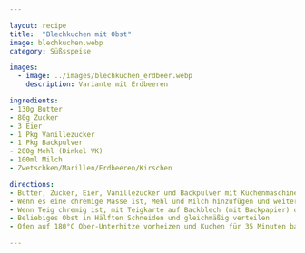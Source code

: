 ```yaml
---

layout: recipe
title:  "Blechkuchen mit Obst"
image: blechkuchen.webp
category: Süßsspeise

images:
  - image: ../images/blechkuchen_erdbeer.webp
    description: Variante mit Erdbeeren

ingredients:
- 130g Butter
- 80g Zucker
- 3 Eier
- 1 Pkg Vanillezucker
- 1 Pkg Backpulver
- 280g Mehl (Dinkel VK)
- 100ml Milch
- Zwetschken/Marillen/Erdbeeren/Kirschen

directions:
- Butter, Zucker, Eier, Vanillezucker und Backpulver mit Küchenmaschine mixen
- Wenn es eine chremige Masse ist, Mehl und Milch hinzufügen und weiter mixen
- Wenn Teig chremig ist, mit Teigkarte auf Backblech (mit Backpapier) dünn aufstreichen (ca 0,5-1cm hoch)
- Beliebiges Obst in Hälften Schneiden und gleichmäßig verteilen
- Ofen auf 180°C Ober-Unterhitze vorheizen und Kuchen für 35 Minuten backen

---
```

